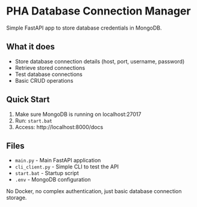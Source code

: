 # PHA Database Connection Manager

Simple FastAPI app to store database credentials in MongoDB.

## What it does
- Store database connection details (host, port, username, password)
- Retrieve stored connections
- Test database connections
- Basic CRUD operations

## Quick Start
1. Make sure MongoDB is running on localhost:27017
2. Run: `start.bat`
3. Access: http://localhost:8000/docs

## Files
- `main.py` - Main FastAPI application
- `cli_client.py` - Simple CLI to test the API
- `start.bat` - Startup script
- `.env` - MongoDB configuration

No Docker, no complex authentication, just basic database connection storage.
